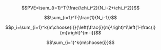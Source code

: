
$$PVE=\sum_{i=1}^T{\frac{\chi_i^2}{N_i-2+\chi_i^2}}$$

$$\sum_{i=1}^T{\frac{1}{N_i-1}}$$

$$p_i=\sum_{i=1}^k{m\choose{i}}{\left(\frac{i}{m}\right)^i\left(1-\frac{i}{m}\right)^{m-i}}$$

$$\sum_{i=1}^k{m\choose{i}}$$
